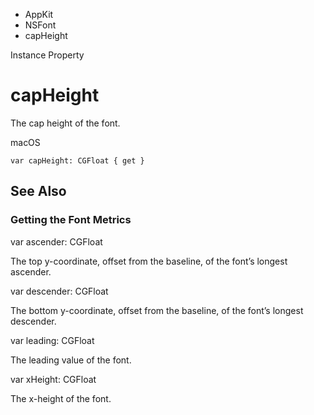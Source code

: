 

- AppKit
- NSFont
-  capHeight 

Instance Property

# capHeight

The cap height of the font.

macOS

``` source
var capHeight: CGFloat { get }
```

## See Also

### Getting the Font Metrics

var ascender: CGFloat

The top y-coordinate, offset from the baseline, of the font’s longest ascender.

var descender: CGFloat

The bottom y-coordinate, offset from the baseline, of the font’s longest descender.

var leading: CGFloat

The leading value of the font.

var xHeight: CGFloat

The x-height of the font.

